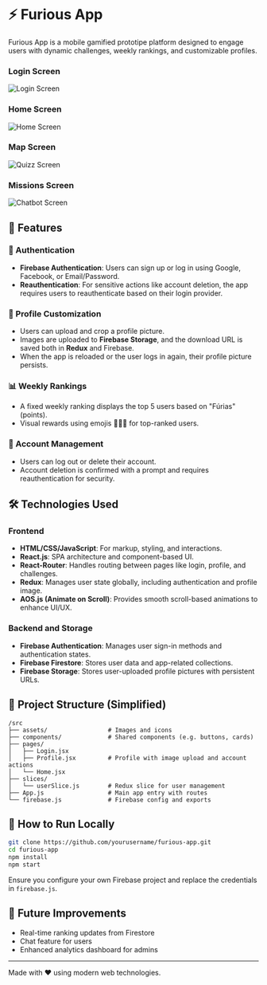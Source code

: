 # ⚡ Furious App

Furious App is a mobile gamified prototipe platform designed to engage users with dynamic challenges, weekly rankings, and customizable profiles.

### Login Screen
![Login Screen](./src/assets/login.png)

### Home Screen
![Home Screen](./src/assets/home.png)

### Map Screen
![Quizz Screen](./src/assets/quizz.png)

### Missions Screen
![Chatbot Screen](./src/assets/chatbot.png)

## 🚀 Features

### 🔐 Authentication
- **Firebase Authentication**: Users can sign up or log in using Google, Facebook, or Email/Password.
- **Reauthentication**: For sensitive actions like account deletion, the app requires users to reauthenticate based on their login provider.

### 📸 Profile Customization
- Users can upload and crop a profile picture.
- Images are uploaded to **Firebase Storage**, and the download URL is saved both in **Redux** and Firebase.
- When the app is reloaded or the user logs in again, their profile picture persists.

### 📊 Weekly Rankings
- A fixed weekly ranking displays the top 5 users based on "Fúrias" (points).
- Visual rewards using emojis 🥇🥈🥉 for top-ranked users.

### 📁 Account Management
- Users can log out or delete their account.
- Account deletion is confirmed with a prompt and requires reauthentication for security.

## 🛠 Technologies Used

### Frontend
- **HTML/CSS/JavaScript**: For markup, styling, and interactions.
- **React.js**: SPA architecture and component-based UI.
- **React-Router**: Handles routing between pages like login, profile, and challenges.
- **Redux**: Manages user state globally, including authentication and profile image.
- **AOS.js (Animate on Scroll)**: Provides smooth scroll-based animations to enhance UI/UX.

### Backend and Storage
- **Firebase Authentication**: Manages user sign-in methods and authentication states.
- **Firebase Firestore**: Stores user data and app-related collections.
- **Firebase Storage**: Stores user-uploaded profile pictures with persistent URLs.

## 📂 Project Structure (Simplified)
```
/src
├── assets/                 # Images and icons
├── components/             # Shared components (e.g. buttons, cards)
├── pages/
│   ├── Login.jsx
│   ├── Profile.jsx         # Profile with image upload and account actions
│   └── Home.jsx
├── slices/
│   └── userSlice.js        # Redux slice for user management
├── App.js                  # Main app entry with routes
└── firebase.js             # Firebase config and exports
```

## 🧪 How to Run Locally

```bash
git clone https://github.com/yourusername/furious-app.git
cd furious-app
npm install
npm start
```

Ensure you configure your own Firebase project and replace the credentials in `firebase.js`.

## 🧠 Future Improvements
- Real-time ranking updates from Firestore
- Chat feature for users
- Enhanced analytics dashboard for admins

---

Made with ❤️ using modern web technologies.